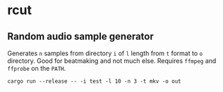 # rcut

## Random audio sample generator

Generates `n` samples from directory `i` of `l` length from `t` format to `o` directory. Good for beatmaking and not much else. Requires `ffmpeg` and `ffprobe` on the `PATH`.

```
cargo run --release -- -i test -l 10 -n 3 -t mkv -o out
```
